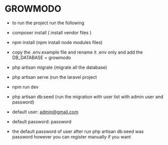 # GROWMODO

- to run the project run the following
- composer install ( install vendor files )
- npm install (npm install node modules files)
- copy the .env.example file and rename it .env only and add the DB_DATABASE = growmodo
- php artisan migrate (migrate all the database)
- php artisan serve (run the laravel project
- npm run dev
- php artisan db:seed (run the migration with user list with admin user and password)

- default user: admin@gmail.com
- default password: password

- the default password of user after run php artisan db:seed was password however you can register manually if you want

